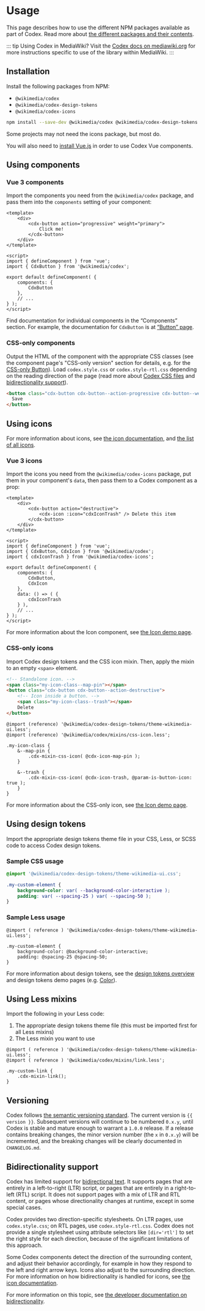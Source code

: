 <script setup>
import { version } from '../../../codex/package.json';
</script>

<style>
/* stylelint-disable selector-class-pattern */
</style>

# Usage

This page describes how to use the different NPM packages available as part of Codex. Read more about [the different packages and their contents](./packages.md).

::: tip Using Codex in MediaWiki?
Visit the [Codex docs on mediawiki.org](https://www.mediawiki.org/wiki/Codex) for more instructions
specific to use of the library within MediaWiki.
:::

## Installation
Install the following packages from NPM:
- `@wikimedia/codex`
- `@wikimedia/codex-design-tokens`
- `@wikimedia/codex-icons`
```bash
npm install --save-dev @wikimedia/codex @wikimedia/codex-design-tokens @wikimedia/codex-icons
```
Some projects may not need the icons package, but most do.

You will also need to [install Vue.js](https://vuejs.org/guide/quick-start.html) in order to use
Codex Vue components.

## Using components

### Vue 3 components
Import the components you need from the `@wikimedia/codex` package, and pass them into the
`components` setting of your component:
```vue
<template>
	<div>
		<cdx-button action="progressive" weight="primary">
			Click me!
		</cdx-button>
	</div>
</template>

<script>
import { defineComponent } from 'vue';
import { CdxButton } from '@wikimedia/codex';

export default defineComponent( {
	components: {
		CdxButton
	},
	// ...
} );
</script>
```

Find documentation for individual components in the “Components” section. For example,
the documentation for `CdxButton` is at [“Button” page](../components/demos/button.md).

### CSS-only components

Output the HTML of the component with the appropriate CSS classes (see the component page's
"CSS-only version" section for details, e.g. for the [CSS-only Button](../components/demos/button.md#css-only-version)). Load `codex.style.css` or `codex.style-rtl.css` depending on the reading
direction of the page (read more about [Codex CSS files](./packages.md#files) and
[bidirectionality support](#bidirectionality-support)).

```html
<button class="cdx-button cdx-button--action-progressive cdx-button--weight-primary">
  Save
</button>
```

## Using icons

For more information about icons, see [the icon documentation](../icons/overview.md), and
[the list of all icons](../icons/all-icons.md).

### Vue 3 icons
Import the icons you need from the `@wikimedia/codex-icons` package, put them in your component's
`data`, then pass them to a Codex component as a prop:
```vue
<template>
	<div>
		<cdx-button action="destructive">
			<cdx-icon :icon="cdxIconTrash" /> Delete this item
		</cdx-button>
	</div>
</template>

<script>
import { defineComponent } from 'vue';
import { CdxButton, CdxIcon } from '@wikimedia/codex';
import { cdxIconTrash } from '@wikimedia/codex-icons';

export default defineComponent( {
	components: {
		CdxButton,
		CdxIcon
	},
	data: () => ( {
		cdxIconTrash
	} ),
	// ...
} );
</script>
```

For more information about the Icon component, see [the Icon demo page](../components/demos/icon.md).

### CSS-only icons
Import Codex design tokens and the CSS icon mixin. Then, apply the mixin to an empty `<span>`
element.

```html
<!-- Standalone icon. -->
<span class="my-icon-class--map-pin"></span>
<button class="cdx-button cdx-button--action-destructive">
	<!-- Icon inside a button. -->
	<span class="my-icon-class--trash"></span>
	Delete
</button>
```

```less
@import (reference) '@wikimedia/codex-design-tokens/theme-wikimedia-ui.less';
@import (reference) '@wikimedia/codex/mixins/css-icon.less';

.my-icon-class {
	&--map-pin {
		.cdx-mixin-css-icon( @cdx-icon-map-pin );
	}

	&--trash {
		.cdx-mixin-css-icon( @cdx-icon-trash, @param-is-button-icon: true );
	}
}
```

For more information about the CSS-only icon, see [the Icon demo page](../components/demos/icon.md#css-only-version).

## Using design tokens
Import the appropriate design tokens theme file in your CSS, Less, or SCSS code to access Codex
design tokens.

### Sample CSS usage

```css
@import '@wikimedia/codex-design-tokens/theme-wikimedia-ui.css';

.my-custom-element {
	background-color: var( --background-color-interactive );
	padding: var( --spacing-25 ) var( --spacing-50 );
}
```

### Sample Less usage

```less
@import ( reference ) '@wikimedia/codex-design-tokens/theme-wikimedia-ui.less';

.my-custom-element {
	background-color: @background-color-interactive;
	padding: @spacing-25 @spacing-50;
}
```

For more information about design tokens, see the [design tokens overview](../design-tokens/overview.md)
and design tokens demo pages (e.g. [Color](../design-tokens/color.md)).

## Using Less mixins
Import the following in your Less code:
1. The appropriate design tokens theme file (this must be imported first for all Less mixins)
2. The Less mixin you want to use

```less
@import ( reference ) '@wikimedia/codex-design-tokens/theme-wikimedia-ui.less';
@import ( reference ) '@wikimedia/codex/mixins/link.less';

.my-custom-link {
	.cdx-mixin-link();
}
```

## Versioning
Codex follows [the semantic versioning standard](https://semver.org/). The current version is
`{{ version }}`. Subsequent versions will continue to be numbered `0.x.y`, until Codex is stable
and mature enough to warrant a `1.0.0` release. If a release contains breaking changes, the
minor version number (the `x` in `0.x.y`) will be incremented, and the breaking changes will
be clearly documented in `CHANGELOG.md`.

## Bidirectionality support
Codex has limited support for [bidirectional text](https://en.wikipedia.org/wiki/Bidirectional_text).
It supports pages that are entirely in a left-to-right (LTR) script, or pages that are entirely
in a right-to-left (RTL) script. It does not support pages with a mix of LTR and RTL
content, or pages whose directionality changes at runtime, except in some special cases.

Codex provides two direction-specific stylesheets. On LTR pages, use `codex.style.css`; on RTL
pages, use `codex.style-rtl.css`. Codex does not provide a single stylesheet using attribute
selectors like `[dir='rtl']` to set the right style for each direction, because of the significant
limitations of this approach.

Some Codex components detect the direction of the surrounding content, and adjust their behavior
accordingly, for example in how they respond to the left and right arrow keys. Icons also adjust
to the surrounding direction. For more information on how bidirectionality is handled for icons,
see [the icon documentation](../icons/overview.md#right-to-left-rtl-and-language-support).

For more information on this topic, see [the developer documentation on bidirectionality](../contributing/contributing-code/developing-components#bidirectional-script-support).

<style>
/* stylelint-enable selector-class-pattern */
</style>
